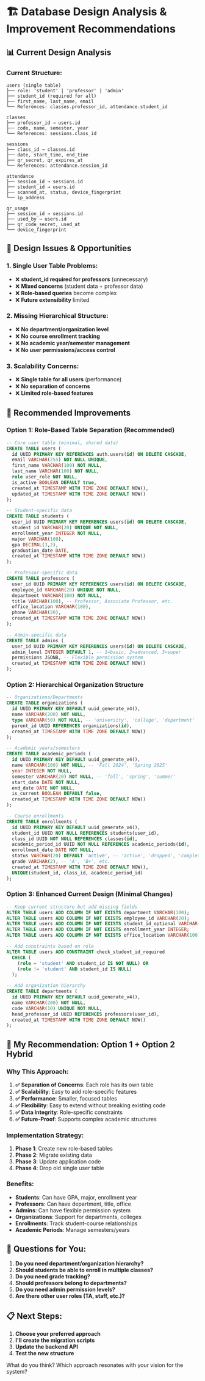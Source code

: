 # 🏗️ Database Design Analysis & Improvement Recommendations

## 📊 Current Design Analysis

### **Current Structure:**
```
users (single table)
├── role: 'student' | 'professor' | 'admin'
├── student_id (required for all)
├── first_name, last_name, email
└── References: classes.professor_id, attendance.student_id

classes
├── professor_id → users.id
├── code, name, semester, year
└── References: sessions.class_id

sessions
├── class_id → classes.id
├── date, start_time, end_time
├── qr_secret, qr_expires_at
└── References: attendance.session_id

attendance
├── session_id → sessions.id
├── student_id → users.id
├── scanned_at, status, device_fingerprint
└── ip_address

qr_usage
├── session_id → sessions.id
├── used_by → users.id
├── qr_code_secret, used_at
└── device_fingerprint
```

## 🎯 Design Issues & Opportunities

### **1. Single User Table Problems:**
- ❌ **student_id required for professors** (unnecessary)
- ❌ **Mixed concerns** (student data + professor data)
- ❌ **Role-based queries** become complex
- ❌ **Future extensibility** limited

### **2. Missing Hierarchical Structure:**
- ❌ **No department/organization level**
- ❌ **No course enrollment tracking**
- ❌ **No academic year/semester management**
- ❌ **No user permissions/access control**

### **3. Scalability Concerns:**
- ❌ **Single table for all users** (performance)
- ❌ **No separation of concerns**
- ❌ **Limited role-based features**

## 🚀 Recommended Improvements

### **Option 1: Role-Based Table Separation (Recommended)**

```sql
-- Core user table (minimal, shared data)
CREATE TABLE users (
  id UUID PRIMARY KEY REFERENCES auth.users(id) ON DELETE CASCADE,
  email VARCHAR(255) NOT NULL UNIQUE,
  first_name VARCHAR(100) NOT NULL,
  last_name VARCHAR(100) NOT NULL,
  role user_role NOT NULL,
  is_active BOOLEAN DEFAULT true,
  created_at TIMESTAMP WITH TIME ZONE DEFAULT NOW(),
  updated_at TIMESTAMP WITH TIME ZONE DEFAULT NOW()
);

-- Student-specific data
CREATE TABLE students (
  user_id UUID PRIMARY KEY REFERENCES users(id) ON DELETE CASCADE,
  student_id VARCHAR(20) UNIQUE NOT NULL,
  enrollment_year INTEGER NOT NULL,
  major VARCHAR(100),
  gpa DECIMAL(3,2),
  graduation_date DATE,
  created_at TIMESTAMP WITH TIME ZONE DEFAULT NOW()
);

-- Professor-specific data
CREATE TABLE professors (
  user_id UUID PRIMARY KEY REFERENCES users(id) ON DELETE CASCADE,
  employee_id VARCHAR(20) UNIQUE NOT NULL,
  department VARCHAR(100) NOT NULL,
  title VARCHAR(100), -- Professor, Associate Professor, etc.
  office_location VARCHAR(100),
  phone VARCHAR(20),
  created_at TIMESTAMP WITH TIME ZONE DEFAULT NOW()
);

-- Admin-specific data
CREATE TABLE admins (
  user_id UUID PRIMARY KEY REFERENCES users(id) ON DELETE CASCADE,
  admin_level INTEGER DEFAULT 1, -- 1=basic, 2=advanced, 3=super
  permissions JSONB, -- Flexible permission system
  created_at TIMESTAMP WITH TIME ZONE DEFAULT NOW()
);
```

### **Option 2: Hierarchical Organization Structure**

```sql
-- Organizations/Departments
CREATE TABLE organizations (
  id UUID PRIMARY KEY DEFAULT uuid_generate_v4(),
  name VARCHAR(200) NOT NULL,
  type VARCHAR(50) NOT NULL, -- 'university', 'college', 'department'
  parent_id UUID REFERENCES organizations(id),
  created_at TIMESTAMP WITH TIME ZONE DEFAULT NOW()
);

-- Academic years/semesters
CREATE TABLE academic_periods (
  id UUID PRIMARY KEY DEFAULT uuid_generate_v4(),
  name VARCHAR(100) NOT NULL, -- 'Fall 2024', 'Spring 2025'
  year INTEGER NOT NULL,
  semester VARCHAR(20) NOT NULL, -- 'fall', 'spring', 'summer'
  start_date DATE NOT NULL,
  end_date DATE NOT NULL,
  is_current BOOLEAN DEFAULT false,
  created_at TIMESTAMP WITH TIME ZONE DEFAULT NOW()
);

-- Course enrollments
CREATE TABLE enrollments (
  id UUID PRIMARY KEY DEFAULT uuid_generate_v4(),
  student_id UUID NOT NULL REFERENCES students(user_id),
  class_id UUID NOT NULL REFERENCES classes(id),
  academic_period_id UUID NOT NULL REFERENCES academic_periods(id),
  enrollment_date DATE NOT NULL,
  status VARCHAR(20) DEFAULT 'active', -- 'active', 'dropped', 'completed'
  grade VARCHAR(2), -- 'A', 'B+', etc.
  created_at TIMESTAMP WITH TIME ZONE DEFAULT NOW(),
  UNIQUE(student_id, class_id, academic_period_id)
);
```

### **Option 3: Enhanced Current Design (Minimal Changes)**

```sql
-- Keep current structure but add missing fields
ALTER TABLE users ADD COLUMN IF NOT EXISTS department VARCHAR(100);
ALTER TABLE users ADD COLUMN IF NOT EXISTS employee_id VARCHAR(20);
ALTER TABLE users ADD COLUMN IF NOT EXISTS student_id_optional VARCHAR(20);
ALTER TABLE users ADD COLUMN IF NOT EXISTS enrollment_year INTEGER;
ALTER TABLE users ADD COLUMN IF NOT EXISTS office_location VARCHAR(100);

-- Add constraints based on role
ALTER TABLE users ADD CONSTRAINT check_student_id_required 
  CHECK (
    (role = 'student' AND student_id IS NOT NULL) OR
    (role != 'student' AND student_id IS NULL)
  );

-- Add organization hierarchy
CREATE TABLE departments (
  id UUID PRIMARY KEY DEFAULT uuid_generate_v4(),
  name VARCHAR(200) NOT NULL,
  code VARCHAR(10) UNIQUE NOT NULL,
  head_professor_id UUID REFERENCES professors(user_id),
  created_at TIMESTAMP WITH TIME ZONE DEFAULT NOW()
);
```

## 🎯 **My Recommendation: Option 1 + Option 2 Hybrid**

### **Why This Approach:**

1. **✅ Separation of Concerns**: Each role has its own table
2. **✅ Scalability**: Easy to add role-specific features
3. **✅ Performance**: Smaller, focused tables
4. **✅ Flexibility**: Easy to extend without breaking existing code
5. **✅ Data Integrity**: Role-specific constraints
6. **✅ Future-Proof**: Supports complex academic structures

### **Implementation Strategy:**

1. **Phase 1**: Create new role-based tables
2. **Phase 2**: Migrate existing data
3. **Phase 3**: Update application code
4. **Phase 4**: Drop old single user table

### **Benefits:**

- **Students**: Can have GPA, major, enrollment year
- **Professors**: Can have department, title, office
- **Admins**: Can have flexible permission system
- **Organizations**: Support for departments, colleges
- **Enrollments**: Track student-course relationships
- **Academic Periods**: Manage semesters/years

## 🤔 **Questions for You:**

1. **Do you need department/organization hierarchy?**
2. **Should students be able to enroll in multiple classes?**
3. **Do you need grade tracking?**
4. **Should professors belong to departments?**
5. **Do you need admin permission levels?**
6. **Are there other user roles (TA, staff, etc.)?**

## 📋 **Next Steps:**

1. **Choose your preferred approach**
2. **I'll create the migration scripts**
3. **Update the backend API**
4. **Test the new structure**

What do you think? Which approach resonates with your vision for the system?
